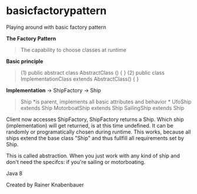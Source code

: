 # basicfactorypattern
Playing around with basic factory pattern

**The Factory Pattern**
> The capability to choose classes at runtime

**Basic principle**
> (1) public abstract class AbstractClass () { }
> (2) public class ImplementationClass extends AbstractClass() { }

**Implementation**
<client>  ->  <factory> ShipFactory  ->  <abstract> Ship
> Ship *is parent, implements all basic attributes and behavior *
> UfoShip extends Ship
> MotorboatShip extends Ship
> SailingShip extends Ship

Client now accesses ShipFactory, ShipFactory returns a Ship.
Which ship (implementation) will get returned, is at this time undefined.
It can be randomly or programatically chosen during runtime.
This works, because all ships extend the base class "Ship" and thus fullfill all requirements set by Ship.

This is called abstraction.
When you just work with any kind of ship and don't need the specifcs: if you're sailing or motorboating.



Java 8

Created by Rainer Knabenbauer
